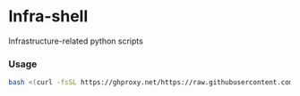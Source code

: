 # Infra-shell
Infrastructure-related python scripts

### Usage
```bash
bash <(curl -fsSL https://ghproxy.net/https://raw.githubusercontent.com/zennozen/Infra-shell/refs/heads/main/run.sh
```